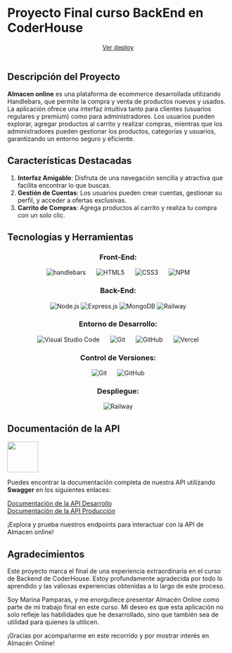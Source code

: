 # Proyecto Final curso BackEnd en CoderHouse

<p align=center>

<div align='center'>
  <a href="https://almacenonline.onrender.com" target="_blank">
    Ver deploy
  </a>
</div>

<br>

## <b>Descripción del Proyecto</b>

 **Almacen online** es una plataforma de ecommerce desarrollada utilizando Handlebars, que permite la compra y venta de productos nuevos y usados. La aplicación ofrece una interfaz intuitiva tanto para clientes (usuarios regulares y premium) como para administradores. Los usuarios pueden explorar, agregar productos al carrito y realizar compras, mientras que los administradores pueden gestionar los productos, categorías y usuarios, garantizando un entorno seguro y eficiente. 

## <b>Características Destacadas</b>

1. **Interfaz Amigable**: Disfruta de una navegación sencilla y atractiva que facilita encontrar lo que buscas.
2. **Gestión de Cuentas**: Los usuarios pueden crear cuentas, gestionar su perfil, y acceder a ofertas exclusivas.
3. **Carrito de Compras**: Agrega productos al carrito y realiza tu compra con un solo clic.




## <b>Tecnologías y Herramientas</b>

<h3 align="center"><strong>Front-End:</strong></h3>

<div align="center">
  <img src="https://img.shields.io/badge/handlebars-%23E34F26.svg?style=for-the-badge&logo=html5&logoColor=white" alt="handlebars" style="margin: 0 10px;">
  <img src="https://img.shields.io/badge/html5-%23E34F26.svg?style=for-the-badge&logo=html5&logoColor=white" alt="HTML5" style="margin: 0 10px;">
  <img src="https://img.shields.io/badge/css3-%231572B6.svg?style=for-the-badge&logo=css3&logoColor=white" alt="CSS3" style="margin: 0 10px;">
  <img src="https://img.shields.io/badge/npm-%23CB3837.svg?style=for-the-badge&logo=npm&logoColor=white" alt="NPM" style="margin: 0 10px;">
</div>

<h3 align="center"><strong>Back-End:</strong></h3>

<div align="center">
  <img src='https://img.shields.io/badge/node.js-43853D?style=for-the-badge&logo=node.js&logoColor=white' alt='Node.js'>
  <img src='https://img.shields.io/badge/express.js-%23404d59.svg?style=for-the-badge&logo=express&logoColor=%2361DAFB' alt='Express.js'>
  <img src='https://img.shields.io/badge/mongodb-%234ea94b.svg?style=for-the-badge&logo=mongodb&logoColor=white' alt='MongoDB'>
  <img src='https://img.shields.io/badge/railway-%230062DF.svg?style=for-the-badge&logo=railway&logoColor=white' alt='Railway'>
</div>

<h3 align="center"><strong>Entorno de Desarrollo:</strong></h3>

<div align="center">
  <img src="https://img.shields.io/badge/Visual%20Studio%20Code-0078d7.svg?style=for-the-badge&logo=visual-studio-code&logoColor=white" alt="Visual Studio Code" style="margin: 0 10px;">
  <img src="https://img.shields.io/badge/git-%23F05033.svg?style=for-the-badge&logo=git&logoColor=white" alt="Git" style="margin: 0 10px;">
  <img src="https://img.shields.io/badge/github-%23121011.svg?style=for-the-badge&logo=github&logoColor=white" alt="GitHub" style="margin: 0 10px;">
  <img src="https://img.shields.io/badge/vercel-%23000000.svg?style=for-the-badge&logo=vercel&logoColor=white" alt="Vercel" style="margin: 0 10px;">
</div>

<h3 align="center"><strong>Control de Versiones:</strong></h3>

<div align="center">
  <img src="https://img.shields.io/badge/git-%23F05033.svg?style=for-the-badge&logo=git&logoColor=white" alt="Git" style="margin: 0 10px;">
  <img src="https://img.shields.io/badge/github-%23121011.svg?style=for-the-badge&logo=github&logoColor=white" alt="GitHub" style="margin: 0 10px;">
</div>

<h3 align="center"><strong>Despliegue:</strong></h3>

<div align="center">
  <img src="https://img.shields.io/badge/railway-%230062DF.svg?style=for-the-badge&logo=railway&logoColor=white" alt="Railway" style="margin: 0 10px;">
</div>

## Documentación de la API

 <img src="https://raw.githubusercontent.com/swagger-api/swagger.io/wordpress/images/assets/SW-logo-clr.png" width="70"/>

Puedes encontrar la documentación completa de nuestra API utilizando **Swagger** en los siguientes enlaces:

[Documentación de la API Desarrollo](http://localhost:8080/api/docs/)  
[Documentación de la API Producción](https://almacenonline.onrender.com/api/docs/)

¡Explora y prueba nuestros endpoints para interactuar con la API de Almacen online!



## Agradecimientos

Este proyecto marca el final de una experiencia extraordinaria en el curso de Backend de CoderHouse. Estoy profundamente agradecida por todo lo aprendido y las valiosas experiencias obtenidas a lo largo de este proceso.

Soy Marina Pamparas, y me enorgullece presentar Almacén Online como parte de mi trabajo final en este curso. Mi deseo es que esta aplicación no solo refleje las habilidades que he desarrollado, sino que también sea de utilidad para quienes la utilicen.

¡Gracias por acompañarme en este recorrido y por mostrar interés en Almacén Online!
